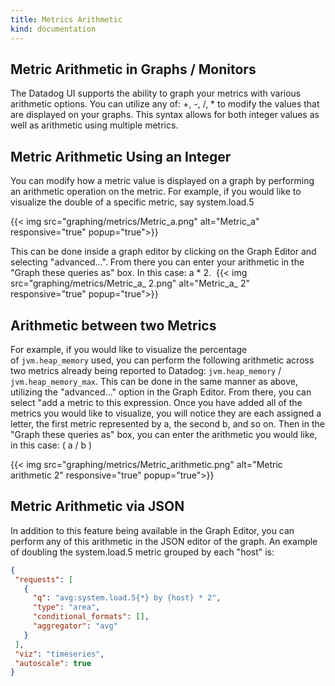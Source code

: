 ```yaml
---
title: Metrics Arithmetic
kind: documentation
---
```


## Metric Arithmetic in Graphs / Monitors

The Datadog UI supports the ability to graph your metrics with various arithmetic options. You can utilize any of: +, -, /, * to modify the values that are displayed on your graphs. This syntax allows for both integer values as well as arithmetic using multiple metrics.

## Metric Arithmetic Using an Integer

You can modify how a metric value is displayed on a graph by performing an arithmetic operation on the metric. For example, if you would like to visualize the double of a specific metric, say system.load.5

{{< img src="graphing/metrics/Metric_a.png" alt="Metric_a" responsive="true" popup="true">}}

This can be done inside a graph editor by clicking on the Graph Editor and selecting "advanced...". From there you can enter your arithmetic in the "Graph these queries as" box. In this case: a * 2. 
{{< img src="graphing/metrics/Metric_a_ 2.png" alt="Metric_a_ 2" responsive="true" popup="true">}}

## Arithmetic between two Metrics

For example, if you would like to visualize the percentage of `jvm.heap_memory` used, you can perform the following arithmetic across two metrics already being reported to Datadog: `jvm.heap_memory` / `jvm.heap_memory_max`. This can be done in the same manner as above, utilizing the "advanced..." option in the Graph Editor. From there, you can select "add a metric to this expression. Once you have added all of the metrics you would like to visualize, you will notice they are each assigned a letter, the first metric represented by a, the second b, and so on. Then in the "Graph these queries as" box, you can enter the arithmetic you would like, in this case: ( a / b )

{{< img src="graphing/metrics/Metric_arithmetic.png" alt="Metric arithmetic 2" responsive="true" popup="true">}}

## Metric Arithmetic via JSON

In addition to this feature being available in the Graph Editor, you can perform any of this arithmetic in the JSON editor of the graph. An example of doubling the system.load.5 metric grouped by each "host" is:

```json
{
 "requests": [
   {
     "q": "avg:system.load.5{*} by {host} * 2",
     "type": "area",
     "conditional_formats": [],
     "aggregator": "avg"
   }
 ],
 "viz": "timeseries",
 "autoscale": true
}
```